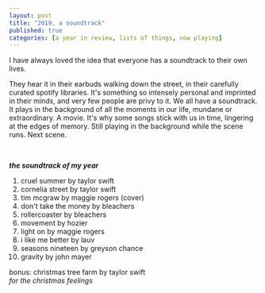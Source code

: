 ```yaml
---
layout: post
title: "2019, a soundtrack"
published: true
categories: [a year in review, lists of things, now playing]
---
```

I have always loved the idea that everyone has a soundtrack to their own lives. 

They hear it in their earbuds walking down the street, in their carefully curated spotify libraries. It's something so intensely personal and imprinted in their minds, and very few people are privy to it. We all have a soundtrack. It plays in the background of all the moments in our life, mundane or extraordinary. A movie. It's why some songs stick with us in time, lingering at the edges of memory. Still playing in the background while the scene runs. Next scene.

<br />

***the soundtrack of my year***

1. cruel summer by taylor swift
2. cornelia street by taylor swift
3. tim mcgraw by maggie rogers (cover)
4. don't take the money by bleachers
5. rollercoaster by bleachers 
6. movement by hozier
7. light on by maggie rogers
8. i like me better by lauv
9. seasons nineteen by greyson chance
10. gravity by john mayer

bonus: christmas tree farm by taylor swift  
    _for the christmas feelings_